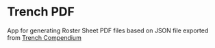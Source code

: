 # Trench PDF
App for generating Roster Sheet PDF files based on JSON file exported from [Trench Compendium](https://trenchcompendium.netlify.app/)
